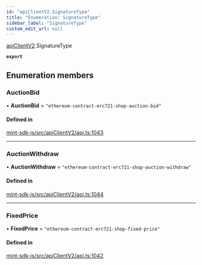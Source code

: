 ```yaml
---
id: "apiClientV2.SignatureType"
title: "Enumeration: SignatureType"
sidebar_label: "SignatureType"
custom_edit_url: null
---
```


[apiClientV2](../modules/apiClientV2).SignatureType

**`export`**

## Enumeration members

### AuctionBid

• **AuctionBid** = `"ethereum-contract-erc721-shop-auction-bid"`

#### Defined in

[mint-sdk-js/src/apiClientV2/api.ts:1043](https://github.com/KyuzanInc/mint-sdk-js/blob/d2ac52e/src/apiClientV2/api.ts#L1043)

___

### AuctionWithdraw

• **AuctionWithdraw** = `"ethereum-contract-erc721-shop-auction-withdraw"`

#### Defined in

[mint-sdk-js/src/apiClientV2/api.ts:1044](https://github.com/KyuzanInc/mint-sdk-js/blob/d2ac52e/src/apiClientV2/api.ts#L1044)

___

### FixedPrice

• **FixedPrice** = `"ethereum-contract-erc721-shop-fixed-price"`

#### Defined in

[mint-sdk-js/src/apiClientV2/api.ts:1042](https://github.com/KyuzanInc/mint-sdk-js/blob/d2ac52e/src/apiClientV2/api.ts#L1042)
